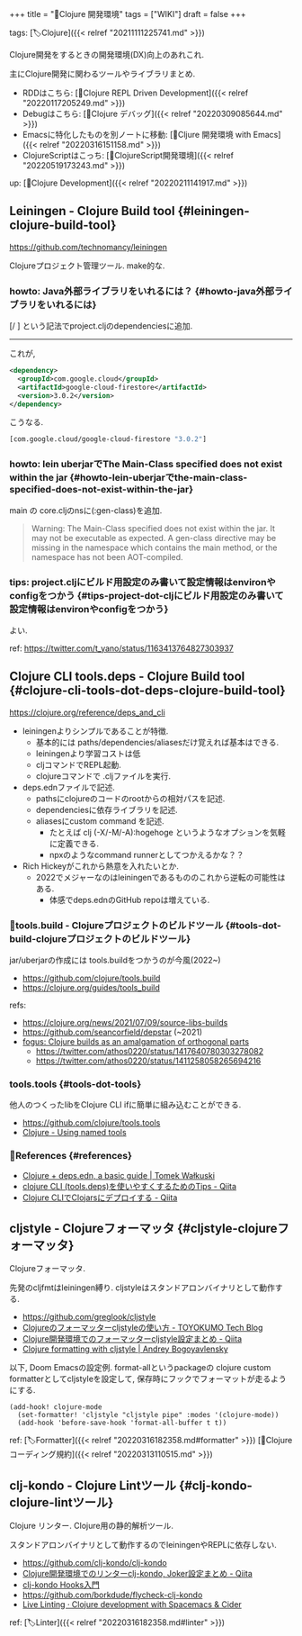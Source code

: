 +++
title = "📝Clojure 開発環境"
tags = ["WIKI"]
draft = false
+++

tags: [🏷Clojure]({{< relref "20211111225741.md" >}})

Clojure開発をするときの開発環境(DX)向上のあれこれ.

主にClojure開発に関わるツールやライブラリまとめ.

-   RDDはこちら:  [📝Clojure REPL Driven Development]({{< relref "20220117205249.md" >}})
-   Debugはこちら: [📝Clojure デバッグ]({{< relref "20220309085644.md" >}})
-   Emacsに特化したものを別ノートに移動: [📝Cljure 開発環境 with Emacs]({{< relref "20220316151158.md" >}})
-   ClojureScriptはこっち: [📝ClojureScript開発環境]({{< relref "20220519173243.md" >}})

up: [📂Clojure Development]({{< relref "20220211141917.md" >}})


## Leiningen - Clojure Build tool {#leiningen-clojure-build-tool}

<https://github.com/technomancy/leiningen>

Clojureプロジェクト管理ツール. make的な.


### howto: Java外部ライブラリをいれるには？ {#howto-java外部ライブラリをいれるには}

[<groupId>/<artifactId> <version>] という記法でproject.cljのdependenciesに追加.

---

これが,

```xml
<dependency>
  <groupId>com.google.cloud</groupId>
  <artifactId>google-cloud-firestore</artifactId>
  <version>3.0.2</version>
</dependency>
```

こうなる.

```clojure
[com.google.cloud/google-cloud-firestore "3.0.2"]
```


### howto: lein uberjarでThe Main-Class specified does not exist within the jar {#howto-lein-uberjarでthe-main-class-specified-does-not-exist-within-the-jar}

main の core.cljのnsに(:gen-class)を追加.

> Warning: The Main-Class specified does not exist within the jar. It may not be
executable as expected. A gen-class directive may be missing in the namespace
which contains the main method, or the namespace has not been AOT-compiled.


### tips: project.cljにビルド用設定のみ書いて設定情報はenvironやconfigをつかう {#tips-project-dot-cljにビルド用設定のみ書いて設定情報はenvironやconfigをつかう}

よい.

ref: <https://twitter.com/t_yano/status/1163413764827303937>


## Clojure CLI tools.deps - Clojure Build tool {#clojure-cli-tools-dot-deps-clojure-build-tool}

<https://clojure.org/reference/deps_and_cli>

-   leiningenよりシンプルであることが特徴.
    -   基本的には paths/dependencies/aliasesだけ覚えれば基本はできる.
    -   leiningenより学習コストは低
    -   cljコマンドでREPL起動.
    -   clojureコマンドで .cljファイルを実行.
-   deps.ednファイルで記述.
    -   pathsにclojureのコードのrootからの相対パスを記述.
    -   dependenciesに依存ライブラリを記述.
    -   aliasesにcustom command を記述.
        -   たとえば clj (-X/-M/-A):hogehoge というようなオプションを気軽に定義できる.
        -   npxのようなcommand runnerとしてつかえるかな？？
-   Rich Hickeyがこれから熱意を入れたいとか.
    -   2022でメジャーなのはleiningenであるもののこれから逆転の可能性はある.
        -   体感でdeps.ednのGitHub repoは増えている.


### 📝tools.build - Clojureプロジェクトのビルドツール {#tools-dot-build-clojureプロジェクトのビルドツール}

jar/uberjarの作成には tools.buildをつかうのが今風(2022~)

-   <https://github.com/clojure/tools.build>
-   <https://clojure.org/guides/tools_build>

refs:

-   <https://clojure.org/news/2021/07/09/source-libs-builds>
-   <https://github.com/seancorfield/depstar> (~2021)
-   [fogus: Clojure builds as an amalgamation of orthogonal parts](http://blog.fogus.me/2021/07/20/clojure-builds-as-an-amalgamation-of-orthogonal-parts/)
    -   <https://twitter.com/athos0220/status/1417640780303278082>
    -   <https://twitter.com/athos0220/status/1411258058265694216>


### tools.tools {#tools-dot-tools}

他人のつくったlibをClojure CLI ifに簡単に組み込むことができる.

-   <https://github.com/clojure/tools.tools>
-   [Clojure - Using named tools](https://clojure.org/reference/deps_and_cli#_using_named_tools)


### 🔗References {#references}

-   [Clojure + deps.edn, a basic guide | Tomek Wałkuski](https://tomekw.com/clojure-deps-edn-a-basic-guide/)
-   [clojure CLI (tools.deps)を使いやすくするためのTips - Qiita](https://qiita.com/k2nakamura/items/03eed17a06a4b963dac5)
-   [Clojure CLIでClojarsにデプロイする - Qiita](https://qiita.com/totakke/items/e20405be6c2cf55ec9ac)


## cljstyle - Clojureフォーマッタ {#cljstyle-clojureフォーマッタ}

Clojureフォーマッタ.

先発のcljfmtはleiningen縛り. cljstyleはスタンドアロンバイナリとして動作する.

-   <https://github.com/greglook/cljstyle>
-   [Clojureのフォーマッターcljstyleの使い方 - TOYOKUMO Tech Blog](https://tech.toyokumo.co.jp/entry/format-clojure-code-using-cljstyle)
-   [Clojure開発環境でのフォーマッターcljstyle設定まとめ - Qiita](https://qiita.com/lagenorhynque/items/a5d83b4a36a1cf1cacbe)
-   [Clojure formatting with cljstyle | Andrey Bogoyavlensky](https://bogoyavlensky.com/blog/clojure-formatting-cljstyle/)

以下, Doom Emacsの設定例. format-allというpackageの
clojure custom formatterとしてcljstyleを設定して,
保存時にフックでフォーマットが走るようにする.

```emacs-lisp
(add-hook! clojure-mode
  (set-formatter! 'cljstyle "cljstyle pipe" :modes '(clojure-mode))
  (add-hook 'before-save-hook 'format-all-buffer t t))
```

ref: [🏷Formatter]({{< relref "20220316182358.md#formatter" >}}) [📝Clojureコーディング規約]({{< relref "20220313110515.md" >}})


## clj-kondo - Clojure Lintツール {#clj-kondo-clojure-lintツール}

Clojure リンター. Clojure用の静的解析ツール.

スタンドアロンバイナリとして動作するのでleiningenやREPLに依存しない.

-   <https://github.com/clj-kondo/clj-kondo>
-   [Clojure開発環境でのリンターclj-kondo, Joker設定まとめ - Qiita](https://qiita.com/lagenorhynque/items/dd9d6a1d97cbea738bc0)
-   [clj-kondo Hooks入門](https://zenn.dev/uochan/articles/2020-12-09-clj-kondo-hooks)
-   <https://github.com/borkdude/flycheck-clj-kondo>
-   [Live Linting · Clojure development with Spacemacs & Cider](https://practical.li/spacemacs/improving-code/live-linting.html)

ref: [🏷Linter]({{< relref "20220316182358.md#linter" >}})
